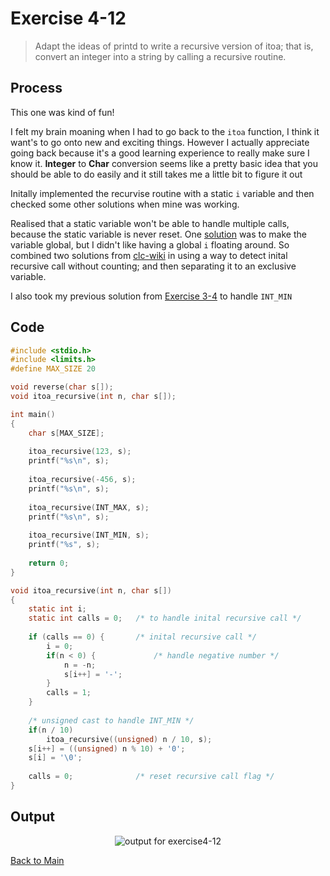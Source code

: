 # Exercise 4-12

> Adapt the ideas of printd to write a recursive version of itoa; that is, convert an integer into a string by calling a recursive routine.

## Process
This one was kind of fun!

I felt my brain moaning when I had to go back to the `itoa` function, I think it want's to go onto new and exciting things. However I actually appreciate going back
because it's a good learning experience to really make sure I know it. **Integer** to **Char** conversion seems like a pretty basic idea that you should be able to do easily
and it still takes me a little bit to figure it out

Initally implemented the recurvise routine with a static `i` variable and then checked some other solutions when mine was working.

Realised that a static variable won't be able to handle multiple calls, because the static variable is never reset.
One [solution](https://github.com/zer0325/KnR-Exercise-Solution/blob/master/Chapter/04/Exercise/4-12.c) was to make the variable global, 
but I didn't like having a global `i` floating around. So combined two solutions from [clc-wiki](https://clc-wiki.net/wiki/K%26R2_solutions:Chapter_4:Exercise_12)
in using a way to detect inital recursive call without counting; and then separating it to an exclusive variable.

I also took my previous solution from [Exercise 3-4](./exercises/exercise3-4.md) to handle `INT_MIN`

## Code
```c
#include <stdio.h>
#include <limits.h>
#define MAX_SIZE 20

void reverse(char s[]);
void itoa_recursive(int n, char s[]);

int main()
{
    char s[MAX_SIZE];
    
    itoa_recursive(123, s);
    printf("%s\n", s);
    
    itoa_recursive(-456, s);
    printf("%s\n", s);
    
    itoa_recursive(INT_MAX, s);
    printf("%s\n", s);
    
    itoa_recursive(INT_MIN, s);
    printf("%s", s);
    
    return 0;
}

void itoa_recursive(int n, char s[])
{
    static int i;
    static int calls = 0;   /* to handle inital recursive call */
    
    if (calls == 0) {       /* inital recursive call */
        i = 0;
        if(n < 0) {             /* handle negative number */
            n = -n;
            s[i++] = '-';
        }    
        calls = 1;
    }
    
    /* unsigned cast to handle INT_MIN */
    if(n / 10)
        itoa_recursive((unsigned) n / 10, s);
    s[i++] = ((unsigned) n % 10) + '0';
    s[i] = '\0';
    
    calls = 0;              /* reset recursive call flag */
}
```

## Output
<p align="center">
  <image src="../assets/exercise4-12.jpg" alt="output for exercise4-12" />
</p>

[Back to Main](../readme.md)
